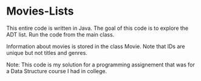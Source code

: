 # Movies-Lists

This entire code is written in Java. The goal of this code is to explore the ADT list. Run the code from the main class.

Information about movies is stored in the class Movie. 
Note that IDs are unique but not titles and genres.


Note: This code is my solution for a programming assignement that was for a Data Structure course I had in college.

